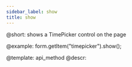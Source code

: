 ```yaml
---
sidebar_label: show
title: show
---          
```


@short: shows a TimePicker control on the page
 


@example:
form.getItem("timepicker").show();


@template: api_method
@descr:


